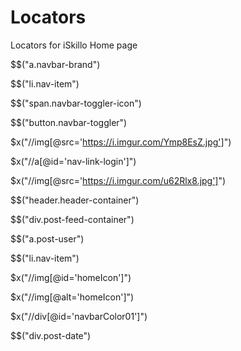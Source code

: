# Locators
Locators for iSkillo Home page


$$("a.navbar-brand")

$$("li.nav-item")

$$("span.navbar-toggler-icon")

$$("button.navbar-toggler")

$x("//img[@src='https://i.imgur.com/Ymp8EsZ.jpg']")

$x("//a[@id='nav-link-login']")

$x("//img[@src='https://i.imgur.com/u62Rlx8.jpg']")

$$("header.header-container")

$$("div.post-feed-container")

$$("a.post-user")

$$("li.nav-item")

$x("//img[@id='homeIcon']")

$x("//img[@alt='homeIcon']")

$x("//div[@id='navbarColor01']")

$$("div.post-date")
